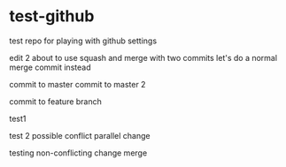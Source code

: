 # test-github
test repo for playing with github settings

edit 2
about to use squash and merge with two commits
let's do a normal merge commit instead

commit to master
commit to master 2

commit to feature branch

test1

test 2
possible conflict parallel change

testing non-conflicting change merge
